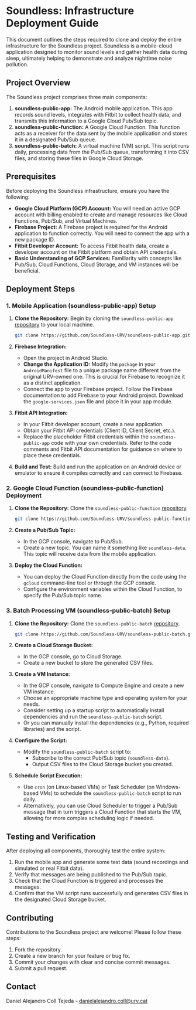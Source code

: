 # Soundless: Infrastructure Deployment Guide

This document outlines the steps required to clone and deploy the entire infrastructure for the Soundless project. Soundless is a mobile-cloud application designed to monitor sound levels and gather health data during sleep, ultimately helping to demonstrate and analyze nighttime noise pollution.

## Project Overview

The Soundless project comprises three main components:

1. **soundless-public-app:** The Android mobile application. This app records sound levels, integrates with Fitbit to collect health data, and transmits this information to a Google Cloud Pub/Sub topic.
2. **soundless-public-function:** A Google Cloud Function. This function acts as a receiver for the data sent by the mobile application and stores it in a designated Pub/Sub queue.
3. **soundless-public-batch:** A virtual machine (VM) script. This script runs daily, processing data from the Pub/Sub queue, transforming it into CSV files, and storing these files in Google Cloud Storage.

## Prerequisites

Before deploying the Soundless infrastructure, ensure you have the following:

*   **Google Cloud Platform (GCP) Account:** You will need an active GCP account with billing enabled to create and manage resources like Cloud Functions, Pub/Sub, and Virtual Machines.
*   **Firebase Project:**  A Firebase project is required for the Android application to function correctly. You will need to connect the app with a new package ID.
*   **Fitbit Developer Account:**  To access Fitbit health data, create a developer account on the Fitbit platform and obtain API credentials.
*   **Basic Understanding of GCP Services:** Familiarity with concepts like Pub/Sub, Cloud Functions, Cloud Storage, and VM instances will be beneficial.

## Deployment Steps

### 1. Mobile Application (soundless-public-app) Setup

1. **Clone the Repository:** Begin by cloning the `soundless-public-app` [repository](https://github.com/Soundless-URV/soundless-public-app) to your local machine.

    ```bash
    git clone https://github.com/Soundless-URV/soundless-public-app.git
    ```

2. **Firebase Integration:**
    *   Open the project in Android Studio.
    *   **Change the Application ID:** Modify the `package` in your `AndroidManifest` file to a unique package name different from the original URV-owned one. This is crucial for Firebase to recognize it as a distinct application.
    *   Connect the app to your Firebase project. Follow the Firebase documentation to add Firebase to your Android project. Download the `google-services.json` file and place it in your app module.

3. **Fitbit API Integration:**
    *   In your Fitbit developer account, create a new application.
    *   Obtain your Fitbit API credentials (Client ID, Client Secret, etc.).
    *   Replace the placeholder Fitbit credentials within the `soundless-public-app` code with your own credentials. Refer to the code comments and Fitbit API documentation for guidance on where to place these credentials.

4. **Build and Test:** Build and run the application on an Android device or emulator to ensure it compiles correctly and can connect to Firebase.

### 2. Google Cloud Function (soundless-public-function) Deployment

1. **Clone the Repository:** Clone the `soundless-public-function` [repository](https://github.com/Soundless-URV/soundless-public-function).

    ```bash
    git clone https://github.com/Soundless-URV/soundless-public-function.git
    ```

2. **Create a Pub/Sub Topic:**
    *   In the GCP console, navigate to Pub/Sub.
    *   Create a new topic. You can name it something like `soundless-data`. This topic will receive data from the mobile application.

3. **Deploy the Cloud Function:**
    *   You can deploy the Cloud Function directly from the code using the `gcloud` command-line tool or through the GCP console.
    *   Configure the environment variables within the Cloud Function, to specify the Pub/Sub topic name.

### 3. Batch Processing VM (soundless-public-batch) Setup

1. **Clone the Repository:** Clone the `soundless-public-batch` [repository](https://github.com/Soundless-URV/soundless-public-batch).

    ```bash
    git clone https://github.com/Soundless-URV/soundless-public-batch.git
    ```

2. **Create a Cloud Storage Bucket:**
    *   In the GCP console, go to Cloud Storage.
    *   Create a new bucket to store the generated CSV files.

3. **Create a VM Instance:**
    *   In the GCP console, navigate to Compute Engine and create a new VM instance.
    *   Choose an appropriate machine type and operating system for your needs.
    *   Consider setting up a startup script to automatically install dependencies and run the `soundless-public-batch` script.
    *   Or you can manually install the dependencies (e.g., Python, required libraries) and the script.

4. **Configure the Script:**
    *   Modify the `soundless-public-batch` script to:
        *   Subscribe to the correct Pub/Sub topic (`soundless-data`).
        *   Output CSV files to the Cloud Storage bucket you created.

5. **Schedule Script Execution:**
    *   Use `cron` (on Linux-based VMs) or Task Scheduler (on Windows-based VMs) to schedule the `soundless-public-batch` script to run daily.
    *   Alternatively, you can use Cloud Scheduler to trigger a Pub/Sub message that in turn triggers a Cloud Function that starts the VM, allowing for more complex scheduling logic if needed.

## Testing and Verification

After deploying all components, thoroughly test the entire system:

1. Run the mobile app and generate some test data (sound recordings and simulated or real Fitbit data).
2. Verify that messages are being published to the Pub/Sub topic.
3. Check that the Cloud Function is triggered and processes the messages.
4. Confirm that the VM script runs successfully and generates CSV files in the designated Cloud Storage bucket.

## Contributing

Contributions to the Soundless project are welcome! Please follow these steps:

1. Fork the repository.
2. Create a new branch for your feature or bug fix.
3. Commit your changes with clear and concise commit messages.
4. Submit a pull request.

## Contact

Daniel Alejandro Coll Tejeda - danielalejandro.coll@urv.cat